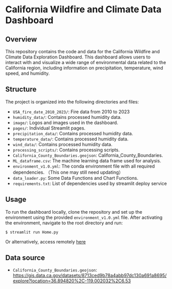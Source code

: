 # California Wildfire and Climate Data Dashboard

## Overview
This repository contains the code and data for the California Wildfire and Climate Data Exploration Dashboard. This dashboard allows users to interact with and visualize a wide range of environmental data related to the California region, including information on precipitation, temperature, wind speed, and humidity.

## Structure
The project is organized into the following directories and files:

- `USA_fire_date_2010_2023/`: Fire data from 2010 to 2023
- `humidity_data/`: Contains processed humidity data.
- `image/`: Logos and images used in the dashboard.
- `pages/`: Individual Streamlit pages.
- `precipitation_data/`: Contains processed humidity data.
- `temperature_data/`: Contains processed humidity data.
- `wind_data/`: Contains processed humidity data.
- `processing_scripts/`: Contains processing scripts.
- `California_County_Boundaries.geojson`: California_County_Boundaries.
- `ML_dataframe.csv`: The machine learning data frame used for analysis.
- `environment_v1.0.yml`: The conda environment file with all required dependencies. （This one may still need updating）
- `data_loader.py`: Some Data Functions and Chart Functions.
- `requirements.txt`: List of dependencies used by streamlit deploy service
 
## Usage
To run the dashboard locally, clone the repository and set up the environment using the provided `environment_v1.0.yml` file. After activating the environment, navigate to the root directory and run:
~~~
$ streamlit run Home.py
~~~

Or alternatively, access remotely [here](https://climatechangedashboard.streamlit.app)

## Data source
- `California_County_Boundaries.geojson`: https://gis.data.ca.gov/datasets/8713ced9b78a4abb97dc130a691a8695/explore?location=36.894820%2C-119.002032%2C6.53
